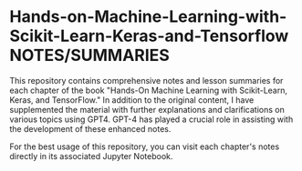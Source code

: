 # Hands-on-Machine-Learning-with-Scikit-Learn-Keras-and-Tensorflow NOTES/SUMMARIES

This repository contains comprehensive notes and lesson summaries for each chapter of the book "Hands-On Machine Learning with Scikit-Learn, Keras, and TensorFlow." In addition to the original content, I have supplemented the material with further explanations and clarifications on various topics using GPT4. GPT-4 has played a crucial role in assisting with the development of these enhanced notes.

For the best usage of this repository, you can visit each chapter's notes directly in its associated Jupyter Notebook.
